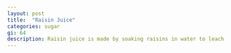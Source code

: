 ```yaml
---
layout: post
title:  "Raisin Juice"
categories: sugar
gi: 64
description: Raisin juice is made by soaking raisins in water to leach the flavor, vitamins and minerals. The liquid is then allowed to evaporate to create a concentrate. It is used as a natural source of color in commercial foods and as a preservative in breads by companies that desire to use natural products. It is also used as a sweetener. Raisin juice is a good source of antioxidants, fiber, calcium, iron, manganese, magnesium, copper, fluoride, zinc, potassium, and B complex.
---
```


